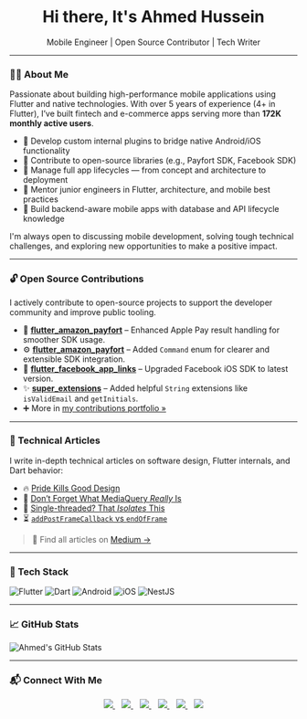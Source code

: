<h1 align='center'>Hi there, It's Ahmed Hussein</h1>

<p align='center'>
Mobile Engineer | Open Source Contributor | Tech Writer
</p>

---

### 👨‍💻 About Me

Passionate about building high-performance mobile applications using Flutter and native technologies. With over 5 years of experience (4+ in Flutter), I’ve built fintech and e-commerce apps serving more than **172K monthly active users**.

- 🔹 Develop custom internal plugins to bridge native Android/iOS functionality  
- 🔹 Contribute to open-source libraries (e.g., Payfort SDK, Facebook SDK)  
- 🔹 Manage full app lifecycles — from concept and architecture to deployment  
- 🔹 Mentor junior engineers in Flutter, architecture, and mobile best practices  
- 🔹 Build backend-aware mobile apps with database and API lifecycle knowledge  

I'm always open to discussing mobile development, solving tough technical challenges, and exploring new opportunities to make a positive impact.

---

### 🔓 Open Source Contributions

I actively contribute to open-source projects to support the developer community and improve public tooling.

- 🧾 **[flutter_amazon_payfort](https://github.com/vvvirani/flutter_amazon_payfort/pull/26)** – Enhanced Apple Pay result handling for smoother SDK usage.  
- ⚙️ **[flutter_amazon_payfort](https://github.com/vvvirani/flutter_amazon_payfort/pull/33)** – Added `Command` enum for clearer and extensible SDK integration.  
- 🔄 **[flutter_facebook_app_links](https://github.com/Mapk26/flutter_facebook_app_links/pull/27)** – Upgraded Facebook iOS SDK to latest version.  
- ✨ **[super_extensions](https://github.com/AbhishekDoshi26/super_extensions/pull/10)** – Added helpful `String` extensions like `isValidEmail` and `getInitials`.  
- ➕ More in [my contributions portfolio »](https://github.com/ahmeddhus/open-source-contributions)

---

### 📝 Technical Articles

I write in-depth technical articles on software design, Flutter internals, and Dart behavior:

- 🔥 [Pride Kills Good Design](https://medium.com/@ahmeddhus/pride-kills-good-design-63a8f0e085e4)  
- 📏 [Don’t Forget What MediaQuery *Really* Is](https://medium.com/@ahmeddhus/dont-forget-what-mdeiaquery-really-is-3f2a1ca0e024)  
- 🧵 [Single-threaded? That *Isolates* This](https://medium.com/@ahmeddhus/single-threaded-that-isolates-this-43971c7ecf24)  
- ⏳ [`addPostFrameCallback` vs `endOfFrame`](https://medium.com/@ahmeddhus/addpostframecallback-vs-endofframe-then-in-widgetsbinding-with-rendering-a8ed5d527669)  

> 📰 Find all articles on [Medium →](https://medium.com/@ahmeddhus)

---

### 🧰 Tech Stack

![Flutter](https://img.shields.io/badge/Flutter-02569B?style=for-the-badge&logo=flutter&logoColor=white)
![Dart](https://img.shields.io/badge/Dart-0175C2?style=for-the-badge&logo=dart&logoColor=white)
![Android](https://img.shields.io/badge/Android-3DDC84?style=for-the-badge&logo=android&logoColor=white)
![iOS](https://img.shields.io/badge/iOS-000000?style=for-the-badge&logo=apple&logoColor=white)
![NestJS](https://img.shields.io/badge/NestJS-%23E0234E.svg?style=for-the-badge&logo=nestjs&logoColor=white)

---

### 📈 GitHub Stats

![Ahmed's GitHub Stats](https://github-readme-stats.vercel.app/api?username=ahmeddhus&show_icons=true&theme=dark)

---

### 📬 Connect With Me

<p align='center'>
  <a href="mailto:ahmeddhus@gmail.com">
    <img src="https://img.shields.io/badge/email me-%23D14836.svg?&style=for-the-badge&logo=gmail&logoColor=white" />
  </a>&nbsp;&nbsp;
  <a href="https://bsky.app/profile/ahmeddhus.bsky.social">
    <img src="https://img.shields.io/badge/bluesky-%231DA1F2.svg?&style=for-the-badge&logo=bluesky&logoColor=white" />
  </a>&nbsp;&nbsp;
  <a href="https://www.linkedin.com/in/ahmeddhus/">
    <img src="https://img.shields.io/badge/linkedin-%230077B5.svg?&style=for-the-badge&logo=linkedin&logoColor=white" />
  </a>&nbsp;&nbsp;
  <a href="https://x.com/ahmeddhus">
    <img src="https://img.shields.io/badge/x-%23D14836.svg?&color=black&style=for-the-badge&logo=x&logoColor=white" />
  </a>&nbsp;&nbsp;
  <a href="https://stackoverflow.com/users/6694858/ahmed-hussein">
    <img src="https://img.shields.io/badge/stackoverflow-%23D14836.svg?&color=white&style=for-the-badge&logo=stackoverflow" />
  </a>&nbsp;&nbsp;
  <a href="https://medium.com/@ahmeddhus">
    <img src="https://img.shields.io/badge/medium-%23D14836.svg?&color=black&style=for-the-badge&logo=medium&logoColor=white" />
  </a>
</p>
